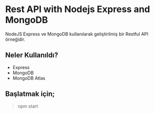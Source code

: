 # Rest API with Nodejs Express and MongoDB

NodeJS Express ve MongoDB kullanılarak geliştirilmiş bir Restful API örneğidir.

## Neler Kullanıldı?
- Express
- MongoDB
- MongoDB Atlas

## Başlatmak için;

> npm start